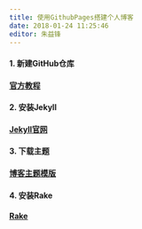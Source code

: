 ```yaml
---
title: 使用GithubPages搭建个人博客
date: 2018-01-24 11:25:46
editor: 朱益锋
---
```


#### 1. 新建GitHub仓库
#### [官方教程](https://pages.github.com)
#### 2. 安装Jekyll
#### [Jekyll官网](https://jekyllrb.com)
#### 3. 下载主题
#### [博客主题模版](http://jekyllthemes.org)
#### 4. 安装Rake
#### [Rake](https://github.com/ruby/rake)

